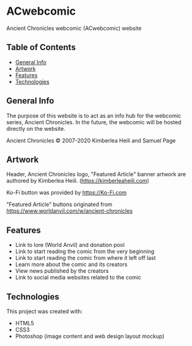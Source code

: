 # ACwebcomic
Ancient Chronicles webcomic (ACwebcomic) website

## Table of Contents
* [General Info](#general-info)
* [Artwork](#artwork)
* [Features](#features)
* [Technologies](#technologies)


## General Info
The purpose of this website is to act as an info hub for the webcomic series, Ancient Chronicles. In the future, the webcomic will be hosted directly on the website.

Ancient Chronicles © 2007-2020 Kimberlea Heili and Samuel Page

## Artwork
Header, Ancient Chronicles logo, "Featured Article" banner artwork are authored by Kimberlea Heili. (https://kimberleaheili.com)

Ko-Fi button was provided by https://Ko-Fi.com

"Featured Article" buttons originated from https://www.worldanvil.com/w/ancient-chronicles


## Features
* Link to lore (World Anvil) and donation pool
* Link to start reading the comic from the very beginning
* Link to start reading the comic from where it left off last
* Learn more about the comic and its creators
* View news published by the creators
* Link to social media websites related to the comic


## Technologies
This project was created with:
* HTML5
* CSS3
* Photoshop (image content and web design layout mockup)
